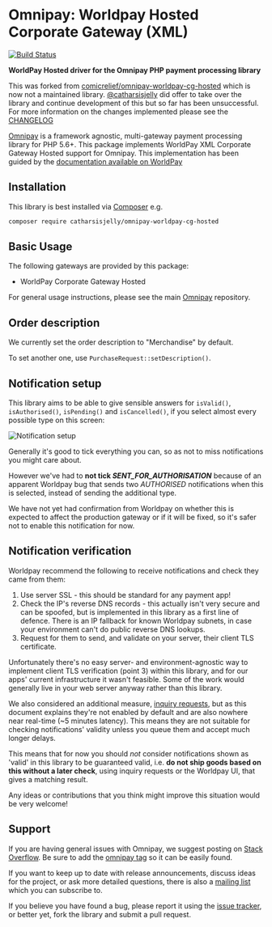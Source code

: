 # Omnipay: Worldpay Hosted Corporate Gateway (XML)

[![Build Status](https://travis-ci.org/catharsisjelly/omnipay-worldpay-cg-hosted.png?branch=master)](https://travis-ci.org/catharsisjelly/omnipay-worldpay-cg-hosted)

**WorldPay Hosted driver for the Omnipay PHP payment processing library**

This was forked from [comicrelief/omnipay-worldpay-cg-hosted](https://github.com/comicrelief/omnipay-worldpay-cg-hosted)
which is now not a maintained library. [@catharsisjelly](https://github.com/catharsisjelly) did offer to take over the
library and continue development of this but so far has been unsuccessful. For more information on the
changes implemented please see the [CHANGELOG](./CHANGELOG.md)
 
[Omnipay](https://github.com/omnipay/omnipay) is a framework agnostic,
multi-gateway payment processing library for PHP 5.6+. This package implements WorldPay XML Corporate Gateway Hosted
support for Omnipay. This implementation has been guided by the [documentation available on WorldPay](http://support.worldpay.com/support/kb/gg/corporate-gateway-guide/content/home.htm) 

## Installation

This library is best installed via [Composer](http://getcomposer.org/) e.g.

```bash
composer require catharsisjelly/omnipay-worldpay-cg-hosted
```

## Basic Usage

The following gateways are provided by this package:

* WorldPay Corporate Gateway Hosted

For general usage instructions, please see the main
[Omnipay](https://github.com/omnipay/omnipay) repository.

## Order description

We currently set the order description to "Merchandise" by default.

To set another one, use `PurchaseRequest::setDescription()`.

## Notification setup

This library aims to be able to give sensible answers for `isValid()`, `isAuthorised()`, `isPending()` and `isCancelled()`, if you select almost every possible type on this screen:

![Notification setup](./docs/Notification%20setup.png "Notification setup")

Generally it's good to tick everything you can, so as not to miss notifications you might care about.

However we've had to **not tick _SENT_FOR_AUTHORISATION_** because of an apparent Worldpay bug that sends two _AUTHORISED_ notifications when this is selected, instead of sending the additional type.

We have not yet had confirmation from Worldpay on whether this is expected to affect the production gateway or if it will be fixed, so it's safer not to enable this notification for now.

## Notification verification

Worldpay recommend the following to receive notifications and check they came from them:

1. Use server SSL - this should be standard for any payment app!
2. Check the IP's reverse DNS records - this actually isn't very secure and can be spoofed, but is implemented in this library as a first line of defence. There is an IP fallback for known Worldpay subnets, in case your environment can't do public reverse DNS lookups.
3. Request for them to send, and validate on your server, their client TLS certificate.

Unfortunately there's no easy server- and environment-agnostic way to implement client TLS verification (point 3) within this library, and for our apps' current infrastructure it wasn't feasible. Some of the work would generally live in your web server anyway rather than this library.

We also considered an additional measure, [inquiry requests](http://support.worldpay.com/support/kb/gg/corporate-gateway-guide/content/manage/inquiryrequests.htm), but as this document explains they're not enabled by default and are also nowhere near real-time (~5 minutes latency). This means they are not suitable for checking notifications' validity unless you queue them and accept much longer delays.

This means that for now you should _not_ consider notifications shown as 'valid' in this library to be guaranteed valid, i.e. **do not ship goods based on this without a later check**, using inquiry requests or the Worldpay UI, that gives a matching result.

Any ideas or contributions that you think might improve this situation would be very welcome!

## Support

If you are having general issues with Omnipay, we suggest posting on
[Stack Overflow](https://stackoverflow.com/). Be sure to add the
[omnipay tag](https://stackoverflow.com/questions/tagged/omnipay) so it can be
easily found.

If you want to keep up to date with release announcements, discuss ideas for the
project, or ask more detailed questions, there is also a
[mailing list](https://groups.google.com/forum/#!forum/omnipay) which you can
subscribe to.

If you believe you have found a bug, please report it using the
[issue tracker](https://github.com/catharsisjelly/omnipay-worldpay-cg-hosted/issues), or
better yet, fork the library and submit a pull request.
